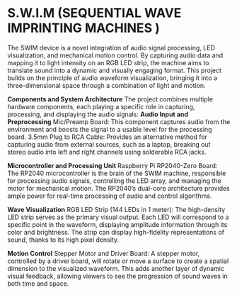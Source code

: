 # S.W.I.M (SEQUENTIAL WAVE IMPRINTING MACHINES )
The SWIM device is a novel integration of audio signal processing, LED visualization, and mechanical motion control. By capturing audio data and mapping it to light intensity on an RGB LED strip, the machine aims to translate sound into a dynamic and visually engaging format. This project builds on the principle of audio waveform visualization, bringing it into a three-dimensional space through a combination of light and motion.

**Components and System Architecture**
The project combines multiple hardware components, each playing a specific role in capturing, processing, and displaying the audio signals:
**Audio Input and Preprocessing**
Mic/Preamp Board: This component captures audio from the environment and boosts the signal to a usable level for the processing board.
3.5mm Plug to RCA Cable: Provides an alternative method for capturing audio from external sources, such as a laptop, breaking out stereo audio into left and right channels using solderable RCA jacks.

**Microcontroller and Processing Unit**
Raspberry Pi RP2040-Zero Board: The RP2040 microcontroller is the brain of the SWIM machine, responsible for processing audio signals, controlling the LED array, and managing the motor for mechanical motion. The RP2040’s dual-core architecture provides ample power for real-time processing of audio and control algorithms.

**Wave Visualization**
RGB LED Strip (144 LEDs in 1 meter): The high-density LED strip serves as the primary visual output. Each LED will correspond to a specific point in the waveform, displaying amplitude information through its color and brightness. The strip can display high-fidelity representations of sound, thanks to its high pixel density.

**Motion Control**
Stepper Motor and Driver Board: A stepper motor, controlled by a driver board, will rotate or move a surface to create a spatial dimension to the visualized waveform. This adds another layer of dynamic visual feedback, allowing viewers to see the progression of sound waves in both time and space.
